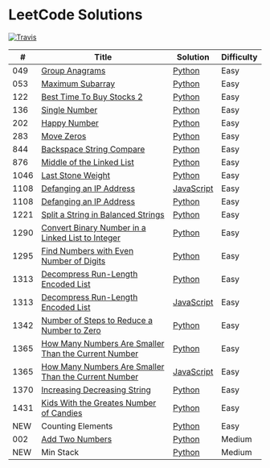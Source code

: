 LeetCode Solutions
=====
[![Travis](https://img.shields.io/badge/language-Python-green.svg)]()

| # | Title | Solution | Difficulty |
|---| ----- | -------- | ---------- |
|049|[Group Anagrams](https://leetcode.com/problems/group-anagrams/) | [Python](./python/049_Group_Anagrams.py)|Easy|
|053|[Maximum Subarray](https://leetcode.com/problems/maximum-subarray/) | [Python](./python/053_Maximum_Subarray.py)|Easy|
|122|[Best Time To Buy Stocks 2](https://leetcode.com/problems/best-time-to-buy-and-sell-stock-ii/) | [Python](./python/122_Best_Time_To_By_Stock_2.py)|Easy|
|136|[Single Number](https://leetcode.com/problems/single-number/) | [Python](./python/136_Single_Number.py)|Easy|
|202|[Happy Number](https://leetcode.com/problems/happy-number/) | [Python](./python/202_Happy_Number.py)|Easy|
|283|[Move Zeros](https://leetcode.com/problems/move-zeroes/) | [Python](./python/283_Move_Zeros.py)|Easy|
|844|[Backspace String Compare](https://leetcode.com/problems/backspace-string-compare/) | [Python](./python/844_Backspace_String_Compare.py)|Easy|
|876|[Middle of the Linked List](https://leetcode.com/problems/middle-of-the-linked-list/) | [Python](./python/876_Middle_of_the_Linked_List.py)|Easy|
|1046|[Last Stone Weight](https://leetcode.com/problems/last-stone-weight/) | [Python](./python/1046_Last_Stone_Weight.py)|Easy|
|1108|[Defanging an IP Address](https://leetcode.com/problems/defanging-an-ip-address/) | [JavaScript](./javascript/1108_Defanging_an_IP_Address.py)|Easy|
|1108|[Defanging an IP Address](https://leetcode.com/problems/defanging-an-ip-address/) | [Python](./python/1108_Defanging_an_IP_Address.py)|Easy|
|1221|[Split a String in Balanced Strings](https://leetcode.com/problems/split-a-string-in-balanced-strings/) | [Python](./python/1221.py)|Easy|
|1290|[Convert Binary Number in a Linked List to Integer](https://leetcode.com/problems/convert-binary-number-in-a-linked-list-to-integer/) | [Python](./python/1290.py)|Easy|
|1295|[Find Numbers with Even Number of Digits](https://leetcode.com/problems/find-numbers-with-even-number-of-digits/) | [Python](./python/1295_Find_Numbers_with_Even_Number_of_Digits.py)|Easy|
|1313|[Decompress Run-Length Encoded List](https://leetcode.com/problems/decompress-run-length-encoded-list/) | [Python](./python/1313_Decompress_Run-Length_Encoded_List.py)|Easy|
|1313|[Decompress Run-Length Encoded List](https://leetcode.com/problems/decompress-run-length-encoded-list/) | [JavaScript](./javascript/1313_Decompress_Run-Length_Encoded_List.js)|Easy|
|1342|[Number of Steps to Reduce a Number to Zero](https://leetcode.com/problems/number-of-steps-to-reduce-a-number-to-zero/) | [Python](./python/1342_Number_of_Steps_to_Reduce_a_Number_to_Zero.py)|Easy|
|1365|[How Many Numbers Are Smaller Than the Current Number](https://leetcode.com/problems/how-many-numbers-are-smaller-than-the-current-number/) | [Python](./python/1365_How_Many_Numbers_Are_Smaller_Than_the_Current_Number.py)|Easy|
|1365|[How Many Numbers Are Smaller Than the Current Number](https://leetcode.com/problems/how-many-numbers-are-smaller-than-the-current-number/) | [JavaScript](./javascript/1365_How_Many_Numbers_Are_Smaller_Than_the_Current_Number.js)|Easy|
|1370|[Increasing Decreasing String](https://leetcode.com/problems/increasing-decreasing-string/) | [Python](./python/1370.py)|Easy|
|1431|[Kids With the Greates Number of Candies](https://leetcode.com/problems/kids-with-the-greatest-number-of-candies/) | [Python](./python/1431_Kids_With_the_Greatest_Number_of_Candies.py)|Easy|
|NEW| Counting Elements | [Python](./python/new_Counting_Elements.py)|Easy|
|002|[Add Two Numbers](https://leetcode.com/problems/add-two-numbers/) | [Python](./python/002_Add_Two_Numbers.py)|Medium|
|NEW| Min Stack | [Python](./python/new_Min_Stack.py)|Medium|
 